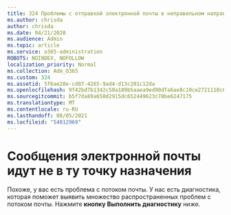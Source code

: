```yaml
---
title: 324 Проблемы с отправкой электронной почты в неправильном направлении
ms.author: chrisda
author: chrisda
ms.date: 04/21/2020
ms.audience: Admin
ms.topic: article
ms.service: o365-administration
ROBOTS: NOINDEX, NOFOLLOW
localization_priority: Normal
ms.collection: Adm_O365
ms.custom: 324
ms.assetid: 5f6ae28e-cd87-4265-9ad4-d13c201c12da
ms.openlocfilehash: 9f42bd7b1342c50a189b5aaea9ed90dfa6ae8c10ce2721110c69d636de0f6181
ms.sourcegitcommit: b5f7da89a650d2915dc652449623c78be6247175
ms.translationtype: MT
ms.contentlocale: ru-RU
ms.lasthandoff: 08/05/2021
ms.locfileid: "54012969"
---
```

# <a name="email-messages-are-going-to-the-wrong-destination"></a>Сообщения электронной почты идут не в ту точку назначения

Похоже, у вас есть проблема с потоком почты. У нас есть диагностика, которая поможет выявить множество распространенных проблем с потоком почты. Нажмите **кнопку Выполнить диагностику** ниже.
